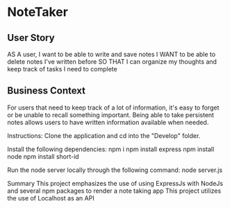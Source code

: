 # NoteTaker

## User Story
AS A user, I want to be able to write and save notes
I WANT to be able to delete notes I've written before
SO THAT I can organize my thoughts and keep track of tasks I need to complete

## Business Context
For users that need to keep track of a lot of information, it's easy to forget or be unable to recall something important. Being able to take persistent notes allows users to have written information available when needed.

Instructions:
Clone the application and cd into the "Develop" folder.

Install the following dependencies:
npm i
npm install express
npm install node
npm install short-id

Run the node server locally through the following command:
node server.js


Summary
This project emphasizes the use of using ExpressJs with NodeJs and several npm packages to render a note taking app
This project utilizes the use of Localhost as an API
